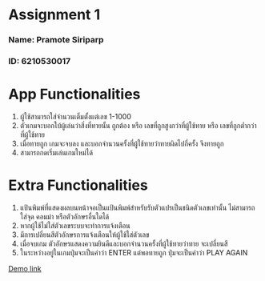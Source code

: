 # Assignment 1

### Name: Pramote Siriparp
### ID: 6210530017

# App Functionalities
1. ผู้ใช้สามารถใส่จำนวนเต็มตั้งแต่เลข 1-1000  
2. ตัวเกมจะบอกใบ้ผู้เล่นว่าสิ่งที่ทายนั้น ถูกต้อง หรือ เลขที่ถูกสูงกว่าที่ผู้ใช้ทาย หรือ เลขที่ถูกต่ำกว่าที่ผู้ใช้ทาย  
3. เมื่อทายถูก เกมจะจบลง และบอกจำนวนครั้งที่ผู้ใช้ทายว่าทายผิดไปกี่ครั้ง จึงทายถูก  
4. สามารถกดเริ่มเล่นเกมใหม่ได้  

# Extra Functionalities
1. แป้นพิมพ์ที่แสดงผลบนหน้าจอเป็นแป้นพิมพ์สำหรับรับตัวแปรเป็นชนิดตัวเลขเท่านั้น ไม่สามารถใส่จุด คอมม่า หรือตัวอักษรอื่นใดได้  
2. หากผู้ใช้ไม่ใส่ตัวเลขระบบจะทำการแจ้งเตือน  
3. มีการเปลี่ยนสีตัวอักษรการแจ้งเตือนให้ผู้ใช้ใส่ตัวเลข  
4. เมื่อจบเกม ตัวอักษรแสดงความยินดีและบอกจำนวนครั้งที่ผู้ใช้ทายว่าทาย จะเปลี่ยนสี  
5. ในระหว่างอยู่ในเกมปุ่มจะเป็นคำว่า ENTER แต่พอทายถูก ปุ่มจะเป็นคำว่า PLAY AGAIN  

[Demo link](https://youtu.be/huT1xkZxYng)
